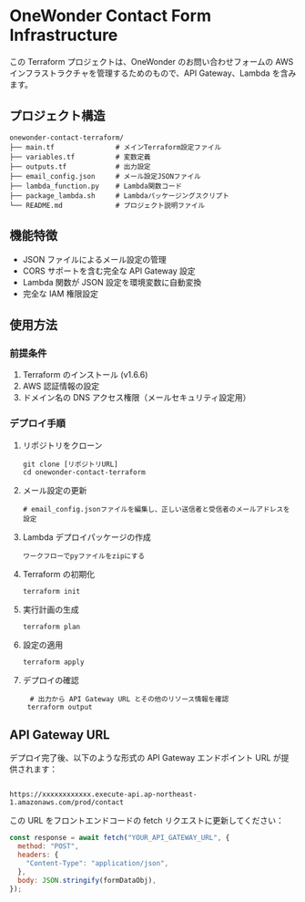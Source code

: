 # OneWonder Contact Form Infrastructure

この Terraform プロジェクトは、OneWonder のお問い合わせフォームの AWS インフラストラクチャを管理するためのもので、API Gateway、Lambda を含みます。

## プロジェクト構造

```
onewonder-contact-terraform/
├── main.tf               # メインTerraform設定ファイル
├── variables.tf          # 変数定義
├── outputs.tf            # 出力設定
├── email_config.json     # メール設定JSONファイル
├── lambda_function.py    # Lambda関数コード
├── package_lambda.sh     # Lambdaパッケージングスクリプト
└── README.md             # プロジェクト説明ファイル
```

## 機能特徴

- JSON ファイルによるメール設定の管理
- CORS サポートを含む完全な API Gateway 設定
- Lambda 関数が JSON 設定を環境変数に自動変換
- 完全な IAM 権限設定

## 使用方法

### 前提条件

1. Terraform のインストール (v1.6.6)
2. AWS 認証情報の設定
3. ドメイン名の DNS アクセス権限（メールセキュリティ設定用）

### デプロイ手順

1. リポジトリをクローン

   ```
   git clone [リポジトリURL]
   cd onewonder-contact-terraform
   ```

2. メール設定の更新

   ```
   # email_config.jsonファイルを編集し、正しい送信者と受信者のメールアドレスを設定
   ```

3. Lambda デプロイパッケージの作成

   ```
   ワークフローでpyファイルをzipにする
   ```

4. Terraform の初期化

   ```
   terraform init
   ```

5. 実行計画の生成

   ```
   terraform plan
   ```

6. 設定の適用

   ```
   terraform apply
   ```

7. デプロイの確認
   ```
   　# 出力から API Gateway URL とその他のリソース情報を確認
    terraform output
   ```

## API Gateway URL

デプロイ完了後、以下のような形式の API Gateway エンドポイント URL が提供されます：

```

https://xxxxxxxxxxxx.execute-api.ap-northeast-1.amazonaws.com/prod/contact

```

この URL をフロントエンドコードの fetch リクエストに更新してください：

```javascript
const response = await fetch("YOUR_API_GATEWAY_URL", {
  method: "POST",
  headers: {
    "Content-Type": "application/json",
  },
  body: JSON.stringify(formDataObj),
});
```
